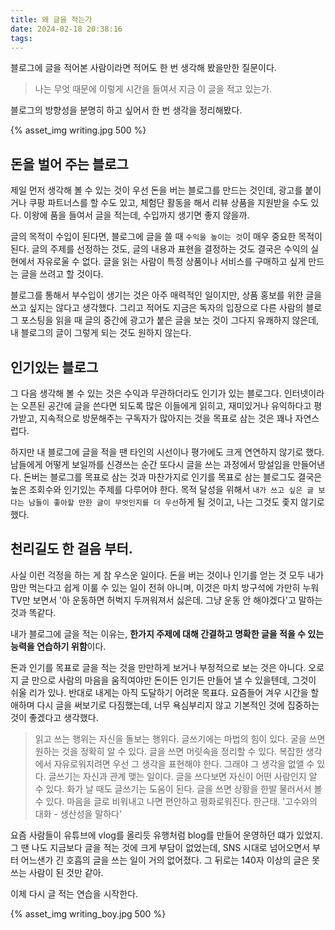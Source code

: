 ```yaml
---
title: 왜 글을 적는가
date: 2024-02-18 20:38:16
tags:
---
```



블로그에 글을 적어본 사람이라면 적어도 한 번 생각해 봤을만한 질문이다.

> 나는 무엇 때문에 이렇게 시간을 들여서 지금 이 글을 적고 있는가. 

블로그의 방향성을 분명히 하고 싶어서 한 번 생각을 정리해봤다.

{% asset_img writing.jpg 500 %}

<!--more-->

## 돈을 벌어 주는 블로그

제일 먼저 생각해 볼 수 있는 것이 우선 돈을 버는 블로그를 만드는 것인데, 광고를 붙이거나 쿠팡 파트너스를 할 수도 있고, 체험단 활동을 해서 리뷰 상품을 지원받을 수도 있다. 이왕에 품을 들여서 글을 적는데, 수입까지 생기면 좋지 않을까.

글의 목적이 수입이 된다면, 블로그에 글을 쓸 때 `수익을 높이는 것`이 매우 중요한 목적이 된다. 글의 주제를 선정하는 것도, 글의 내용과 표현을 결정하는 것도 결국은 수익의 실현에서 자유로울 수 없다. 글을 읽는 사람이 특정 상품이나 서비스를 구매하고 싶게 만드는 글을 쓰려고 할 것이다. 

블로그를 통해서 부수입이 생기는 것은 아주 매력적인 일이지만, 상품 홍보를 위한 글을 쓰고 싶지는 않다고 생각했다. 그리고 적어도 지금은 독자의 입장으로 다른 사람의 블로그 포스팅을 읽을 때 글의 중간에 광고가 붙은 글을 보는 것이 그다지 유쾌하지 않은데, 내 블로그의 글이 그렇게 되는 것도 원하지 않는다.

## 인기있는 블로그

그 다음 생각해 볼 수 있는 것은 수익과 무관하더라도 인기가 있는 블로그다. 인터넷이라는 오픈된 공간에 글을 쓴다면 되도록 많은 이들에게 읽히고, 재미있거나 유익하다고 평가받고, 지속적으로 방문해주는 구독자가 많아지는 것을 목표로 삼는 것은 꽤나 자연스럽다.

하지만 내 블로그에 글을 적을 땐 타인의 시선이나 평가에도 크게 연연하지 않기로 했다. 남들에게 어떻게 보일까를 신경쓰는 순간 또다시 글을 쓰는 과정에서 망설임을 만들어낸다. 돈버는 블로그를 목표로 삼는 것과 마찬가지로 인기를 목표로 삼는 블로그도 결국은 높은 조회수와 인기있는 주제를 다루어야 한다. 목적 달성을 위해서 `내가 쓰고 싶은 글 보다는 남들이 좋아할 만한 글이 무엇인지를 더 우선`하게 될 것이고, 나는 그것도 좇지 않기로 했다.

## 천리길도 한 걸음 부터.

사실 이런 걱정을 하는 게 참 우스운 일이다. 돈을 버는 것이나 인기를 얻는 것 모두 내가 맘만 먹는다고 쉽게 이룰 수 있는 일이 전혀 아니며, 이것은 마치 방구석에 가만히 누워 TV만 보면서 '아 운동하면 허벅지 두꺼워져서 싫은데. 그냥 운동 안 해야겠다'고 말하는 것과 똑같다. 

내가 블로그에 글을 적는 이유는, **한가지 주제에 대해 간결하고 명확한 글을 적을 수 있는 능력을 연습하기 위함**이다. 

돈과 인기를 목표로 글을 적는 것을 만만하게 보거나 부정적으로 보는 것은 아니다. 오로지 글 만으로 사람의 마음을 움직여야만 돈이든 인기든 만들어 낼 수 있을텐데, 그것이 쉬울 리가 있나. 반대로 내게는 아직 도달하기 어려운 목표다. 요즘들어 겨우 시간을 할애하며 다시 글을 써보기로 다짐했는데, 너무 욕심부리지 않고 기본적인 것에 집중하는 것이 좋겠다고 생각했다. 

> 읽고 쓰는 행위는 자신을 돌보는 행위다. 글쓰기에는 마법의 힘이 있다. 굴을 쓰면 원하는 것을 정확히 알 수 있다. 글을 쓰면 머릿속을 정리할 수 있다. 복잡한 생각에서 자유로워지려면 우선 그 생각을 표현해야 한다. 그래야 그 생각을 없앨 수 있다. 글쓰기는 자신과 관계 맺는 일이다. 글을 쓰다보면 자신이 어떤 사람인지 알 수 있다. 화가 날 때도 글쓰기는 도움이 된다. 글을 쓰면 상황을 한발 물러서서 볼 수 있다. 마음을 글로 비워내고 나면 편안하고 평화로워진다. 
> 한근태. '고수와의 대화 - 생산성을 말하다'

요즘 사람들이 유튜브에 vlog를 올리듯 유행처럼 blog를 만들어 운영하던 떄가 있었지. 그 땐 나도 지금보다 글을 적는 것에 크게 부담이 없었는데, SNS 시대로 넘어오면서 부터 어느샌가 긴 호흡의 글을 쓰는 일이 거의 없어졌다. 그 뒤로는 140자 이상의 글은 못쓰는 사람이 된 것만 같아. 

이제 다시 글 적는 연습을 시작한다.

{% asset_img writing_boy.jpg 500 %}